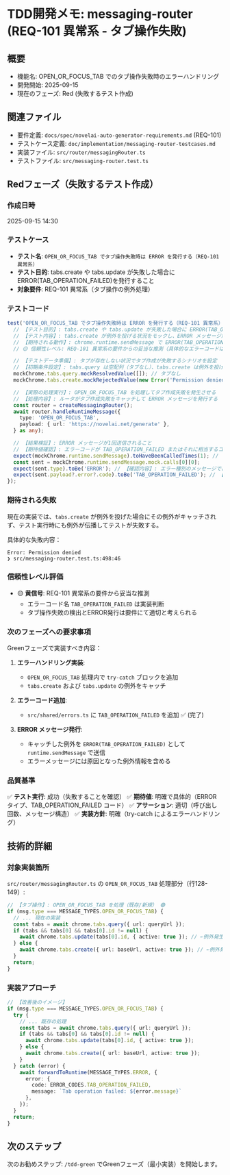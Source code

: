 # TDD開発メモ: messaging-router (REQ-101 異常系 - タブ操作失敗)

## 概要

- 機能名: OPEN_OR_FOCUS_TAB でのタブ操作失敗時のエラーハンドリング
- 開発開始: 2025-09-15
- 現在のフェーズ: Red (失敗するテスト作成)

## 関連ファイル

- 要件定義: `docs/spec/novelai-auto-generator-requirements.md` (REQ-101)
- テストケース定義: `doc/implementation/messaging-router-testcases.md`
- 実装ファイル: `src/router/messagingRouter.ts`
- テストファイル: `src/messaging-router.test.ts`

## Redフェーズ（失敗するテスト作成）

### 作成日時

2025-09-15 14:30

### テストケース

- **テスト名**: `OPEN_OR_FOCUS_TAB でタブ操作失敗時は ERROR を発行する（REQ-101 異常系）`
- **テスト目的**: tabs.create や tabs.update が失敗した場合にERROR(TAB_OPERATION_FAILED)を発行すること
- **対象要件**: REQ-101 異常系（タブ操作の例外処理）

### テストコード

```typescript
test('OPEN_OR_FOCUS_TAB でタブ操作失敗時は ERROR を発行する（REQ-101 異常系）', async () => {
  // 【テスト目的】: tabs.create や tabs.update が失敗した場合に ERROR(TAB_OPERATION_FAILED) を発行すること
  // 【テスト内容】: tabs.create が例外を投げる状況をモックし、ERROR メッセージが送出されることを検証
  // 【期待される動作】: chrome.runtime.sendMessage で ERROR(TAB_OPERATION_FAILED) が1回送信される
  // 🟡 信頼性レベル: REQ-101 異常系の要件からの妥当な推測（具体的なエラーコードは実装判断）

  // 【テストデータ準備】: タブが存在しない状況でタブ作成が失敗するシナリオを設定
  // 【初期条件設定】: tabs.query は空配列（タブなし）、tabs.create は例外を投げるモック
  mockChrome.tabs.query.mockResolvedValue([]); // タブなし
  mockChrome.tabs.create.mockRejectedValue(new Error('Permission denied')); // タブ作成失敗

  // 【実際の処理実行】: OPEN_OR_FOCUS_TAB を処理してタブ作成失敗を発生させる
  // 【処理内容】: ルータがタブ作成失敗をキャッチして ERROR メッセージを発行する
  const router = createMessagingRouter();
  await router.handleRuntimeMessage({
    type: 'OPEN_OR_FOCUS_TAB',
    payload: { url: 'https://novelai.net/generate' },
  } as any);

  // 【結果検証】: ERROR メッセージが1回送信されること
  // 【期待値確認】: エラーコードが TAB_OPERATION_FAILED またはそれに相当するコードであること
  expect(mockChrome.runtime.sendMessage).toHaveBeenCalledTimes(1); // 【確認内容】: エラー通知が1回行われたことを確認 🟡
  const sent = mockChrome.runtime.sendMessage.mock.calls[0][0];
  expect(sent.type).toBe('ERROR'); // 【確認内容】: エラー種別のメッセージであることを確認 🟡
  expect(sent.payload?.error?.code).toBe('TAB_OPERATION_FAILED'); // 【確認内容】: タブ操作失敗を示すエラーコードであることを確認 🟡
});
```

### 期待される失敗

現在の実装では、`tabs.create` が例外を投げた場合にその例外がキャッチされず、テスト実行時にも例外が伝播してテストが失敗する。

具体的な失敗内容：
```
Error: Permission denied
❯ src/messaging-router.test.ts:498:46
```

### 信頼性レベル評価

- 🟡 **黄信号**: REQ-101 異常系の要件から妥当な推測
  - エラーコード名 `TAB_OPERATION_FAILED` は実装判断
  - タブ操作失敗の検出とERROR発行は要件にて適切と考えられる

### 次のフェーズへの要求事項

Greenフェーズで実装すべき内容：

1. **エラーハンドリング実装**:
   - `OPEN_OR_FOCUS_TAB` 処理内で `try-catch` ブロックを追加
   - `tabs.create` および `tabs.update` の例外をキャッチ

2. **エラーコード追加**:
   - `src/shared/errors.ts` に `TAB_OPERATION_FAILED` を追加 ✅ (完了)

3. **ERROR メッセージ発行**:
   - キャッチした例外を `ERROR(TAB_OPERATION_FAILED)` として `runtime.sendMessage` で送信
   - エラーメッセージには原因となった例外情報を含める

### 品質基準

✅ **テスト実行**: 成功（失敗することを確認）
✅ **期待値**: 明確で具体的（ERROR タイプ、TAB_OPERATION_FAILED コード）
✅ **アサーション**: 適切（呼び出し回数、メッセージ構造）
✅ **実装方針**: 明確（try-catch によるエラーハンドリング）

## 技術的詳細

### 対象実装箇所

`src/router/messagingRouter.ts` の `OPEN_OR_FOCUS_TAB` 処理部分（行128-149）:

```typescript
// 【タブ操作】: OPEN_OR_FOCUS_TAB を処理（既存/新規） 🟢
if (msg.type === MESSAGE_TYPES.OPEN_OR_FOCUS_TAB) {
  // ... 現在の実装
  const tabs = await chrome.tabs.query({ url: queryUrl });
  if (tabs && tabs[0] && tabs[0].id != null) {
    await chrome.tabs.update(tabs[0].id, { active: true }); // ←例外発生箇所
  } else {
    await chrome.tabs.create({ url: baseUrl, active: true }); // ←例外発生箇所
  }
  return;
}
```

### 実装アプローチ

```typescript
// 【改善後のイメージ】
if (msg.type === MESSAGE_TYPES.OPEN_OR_FOCUS_TAB) {
  try {
    // ... 既存の処理
    const tabs = await chrome.tabs.query({ url: queryUrl });
    if (tabs && tabs[0] && tabs[0].id != null) {
      await chrome.tabs.update(tabs[0].id, { active: true });
    } else {
      await chrome.tabs.create({ url: baseUrl, active: true });
    }
  } catch (error) {
    await forwardToRuntime(MESSAGE_TYPES.ERROR, {
      error: {
        code: ERROR_CODES.TAB_OPERATION_FAILED,
        message: `Tab operation failed: ${error.message}`
      },
    });
  }
  return;
}
```

## 次のステップ

次のお勧めステップ: `/tdd-green` でGreenフェーズ（最小実装）を開始します。
